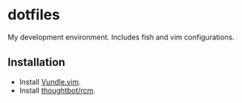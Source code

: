 # dotfiles
My development environment. Includes fish and vim configurations.

## Installation
* Install [Vundle.vim](https://github.com/VundleVim/Vundle.vim#quick-start).
* Install [thoughtbot/rcm](https://github.com/thoughtbot/rcm).
